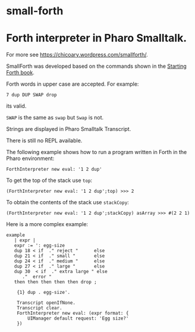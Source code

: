 # small-forth
# Forth interpreter in Pharo Smalltalk.

For more see https://chicoary.wordpress.com/smallforth/.

SmallForth was developed based on the commands shown in the [Starting Forth book](https://www.forth.com/starting-forth/1-forth-stacks-dictionary/). 

Forth words in upper case are accepted. 
For example:

```Forth
7 dup DUP SWAP drop
```

its valid. 

`SWAP` is the same as `swap` but `Swap` is not.

Strings are displayed in Pharo Smalltalk Transcript.

There is still no REPL available.

The following example shows how to run a program written in Forth in the Pharo environment:

```Smalltalk
ForthInterpreter new eval: '1 2 dup'
```

To get the top of the stack use `top`:

```Smalltalk
(ForthInterpreter new eval: '1 2 dup';top) >>> 2
```

To obtain the contents of the stack use `stackCopy`:

```Smalltalk
(ForthInterpreter new eval: '1 2 dup';stackCopy) asArray >>> #(2 2 1)
```

Here is a more complex example:


```Smalltalk
example
   | expr | 
   expr := ': egg-size
   dup 18 < if  ." reject "      else
   dup 21 < if  ." small "       else
   dup 24 < if  ." medium "      else
   dup 27 < if  ." large "       else
   dup 30  < if  ." extra large " else
      ."  error "
   then then then then then drop ;

	{1} dup . egg-size'.

	Transcript openIfNone.
	Transcript clear. 
	ForthInterpreter new eval: (expr format: {  
		UIManager default request: 'Egg size?'
	})
```

